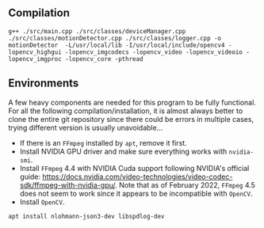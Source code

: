 ## Compilation

```
g++ ./src/main.cpp ./src/classes/deviceManager.cpp ./src/classes/motionDetector.cpp ./src/classes/logger.cpp -o motionDetector  -L/usr/local/lib -I/usr/local/include/opencv4 -lopencv_highgui -lopencv_imgcodecs -lopencv_video -lopencv_videoio -lopencv_imgproc -lopencv_core -pthread
```

## Environments

A few heavy components are needed for this program to be fully functional.
For all the following compilation/installation, it is almost always better to
clone the entire git repository since there could be errors in multiple cases,
trying different version is usually unavoidable...

* If there is an `FFmpeg` installed by `apt`, remove it first.
* Install NVIDIA GPU driver and make sure everything works with `nvidia-smi`.
* Install `FFmpeg` 4.4 with NVIDIA Cuda support following NVIDIA's official guide: https://docs.nvidia.com/video-technologies/video-codec-sdk/ffmpeg-with-nvidia-gpu/. Note that as of February 2022, `FFmpeg` 4.5 does not seem to work since it appears to be incompatible with `OpenCV`.
* Install `OpenCV`.

```
apt install nlohmann-json3-dev libspdlog-dev
```